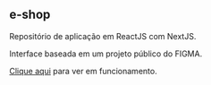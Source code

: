 ## e-shop

Repositório de aplicação em ReactJS com NextJS.

Interface baseada em um projeto público do FIGMA.

[Clique aqui](e-shop.vercel.app) para ver em funcionamento.
